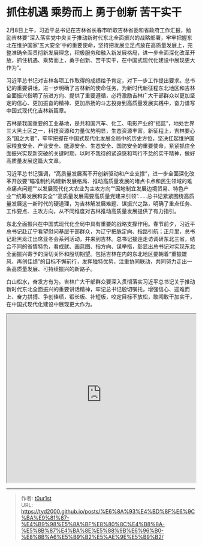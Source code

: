 # 抓住机遇 乘势而上 勇于创新 苦干实干


2月8日上午，习近平总书记在吉林省长春市听取吉林省委和省政府工作汇报，勉励吉林要“深入落实党中央关于推动新时代东北全面振兴的战略部署，牢牢把握东北在维护国家‘五大安全’中的重要使命，坚持把发展立足点放在高质量发展上，完整准确全面贯彻新发展理念，积极服务和融入新发展格局，进一步全面深化改革开放，抓住机遇、乘势而上，勇于创新、苦干实干，在中国式现代化建设中展现更大作为”。

习近平总书记对吉林各项工作取得的成绩给予肯定，对下一步工作提出要求。总书记的重要讲话，进一步明确了吉林新的使命任务，为新时代新征程东北地区和吉林全面振兴指明了前进方向、提供了重要遵循，必将激励吉林广大干部群众以更加坚定的信心、更加振奋的精神、更加昂扬的斗志投身到高质量发展实践中，奋力谱写中国式现代化吉林新篇章。

吉林是我国重要的工业基地，是共和国汽车、化工、电影产业的“摇篮”，地处世界三大黑土区之一，科技资源和力量优势明显，生态资源丰富。新征程上，吉林要心系“国之大者”，牢牢把握在中国式现代化发展全局中的历史方位，坚决扛起维护国家粮食安全、产业安全、能源安全、生态安全、国防安全的重要使命，紧紧抓住全面振兴实现新突破的关键时期，以时不我待的紧迫感和笃行不怠的实干精神，做好高质量发展这篇大文章。

习近平总书记强调，“高质量发展离不开创新驱动和产业支撑”，进一步全面深化改革开放要“瞄准制约构建新发展格局、推动高质量发展的堵点卡点和民生领域的难点痛点问题”“以发展现代化大农业为主攻方向”“因地制宜发展边境贸易、特色产业”“统筹发展和安全”“高质量发展需要高质量党建来引领”……总书记紧紧围绕高质量发展这一新时代的硬道理，为吉林解发展难题、谋振兴之路，明确了重点任务、工作要点、主攻方向，从不同维度对吉林推动高质量发展提供了有力指引。

东北全面振兴在中国式现代化全局中具有重要的战略支撑作用。春节前夕，习近平总书记赴辽宁看望慰问基层干部群众，为辽宁把脉定向、指路引航；正月里，总书记赴黑龙江出席亚冬会系列活动，并来到吉林。总书记接连走访调研东北三省，结合不同的省情特色，看成就、画蓝图、指方向、谋举措，彰显出总书记对实现东北全面振兴寄予的深切关怀和殷切期望。包括吉林在内的东北地区要朝着“重振雄风、再创佳绩”的目标不懈前行，发挥独特优势，注重协同联动，共同努力走出一条高质量发展、可持续振兴的新路子。

白山松水，奋发方有为。吉林广大干部群众要深入贯彻落实习近平总书记关于推动新时代东北全面振兴的重要讲话精神，牢记总书记殷切嘱托，增强信心、迎难而上、奋力拼搏、争创佳绩，锻长板、补短板，咬定目标不放松，敢闯敢干加实干，在中国式现代化建设中展现更大作为。

<iframe
    width="100%"
    height="450"
    src="https://content-static.cctvnews.cctv.com/snow-book/index.html?item_id=10852493455944415242"
></iframe>

---

> 作者: [t0ur1st](https://github.com/tyd2000)  
> URL: https://tyd2000.github.io/posts/%E6%8A%93%E4%BD%8F%E6%9C%BA%E9%81%87-%E4%B9%98%E5%8A%BF%E8%80%8C%E4%B8%8A-%E5%8B%87%E4%BA%8E%E5%88%9B%E6%96%B0-%E8%8B%A6%E5%B9%B2%E5%AE%9E%E5%B9%B2/  

